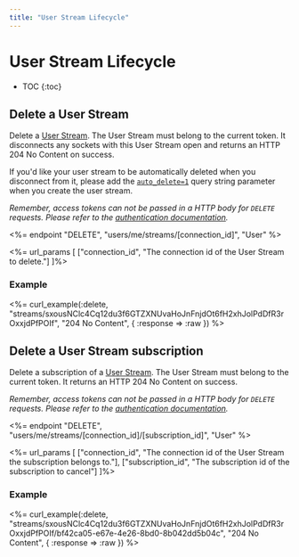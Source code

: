 ```yaml
---
title: "User Stream Lifecycle"
---
```


# User Stream Lifecycle

* TOC
{:toc}

## Delete a User Stream

Delete a [User Stream](/reference/resources/user-stream/). The User Stream must belong to the current token. It disconnects any sockets with this User Stream open and returns an HTTP 204 No Content on success.

If you'd like your user stream to be automatically deleted when you disconnect from it, please add the [`auto_delete=1`](/reference/resources/user-stream/#limits) query string parameter when you create the user stream.

*Remember, access tokens can not be passed in a HTTP body for `DELETE` requests. Please refer to the [authentication documentation](/reference/authentication/#making-authenticated-api-requests).*

<%= endpoint "DELETE", "users/me/streams/[connection_id]", "User" %>

<%= url_params [
    ["connection_id", "The connection id of the User Stream to delete."]
]%>

### Example

<%= curl_example(:delete, "streams/sxousNClc4Cq12du3f6GTZXNUvaHoJnFnjdOt6fH2xhJolPdDfR3rOxxjdPfPOIf", "204 No Content", {
    :response => :raw
}) %>


## Delete a User Stream subscription

Delete a subscription of a [User Stream](/reference/resources/user-stream/). The User Stream must belong to the current token. It returns an HTTP 204 No Content on success.

*Remember, access tokens can not be passed in a HTTP body for `DELETE` requests. Please refer to the [authentication documentation](/reference/authentication/#making-authenticated-api-requests).*

<%= endpoint "DELETE", "users/me/streams/[connection_id]/[subscription_id]", "User" %>

<%= url_params [
    ["connection_id", "The connection id of the User Stream the subscription belongs to."],
    ["subscription_id", "The subscription id of the subscription to cancel"]
]%>

### Example

<%= curl_example(:delete, "streams/sxousNClc4Cq12du3f6GTZXNUvaHoJnFnjdOt6fH2xhJolPdDfR3rOxxjdPfPOIf/bf42ca05-e67e-4e26-8bd0-8b042dd5b04c", "204 No Content", {
    :response => :raw
}) %>
